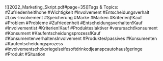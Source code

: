 
![[2022_Marketing_Skript.pdf#page=35]]Tags & Topics:
   #Zufriedenheit!hohe
   #Wichtigkeit
   #Involvement
   #Entscheidungsverhalt
   #Low-Involvement
   #Speicherung
   #Marke
   #Marken
   #Kriterien)!Kauf
   #Problem
   #Probleme
   #Zufriedenheit
   #Entscheidungsverhalten!Kauf
   #Involvementist
   #Kriterien!Kauf
   #Produktes!aktiver
   #verursacht!konsument
   #Konsument
   #Kaufentscheidungsprozess!Kauf
   #KonsumentenverhaltensInvolvement
   #Produktes!passives
   #Konsumenten
   #Kaufentscheidungsprozess
   #involvementschokoriegelseifesoftdrinkcdjeanspcautohaus!geringe
   #Produkt
   #Situation
